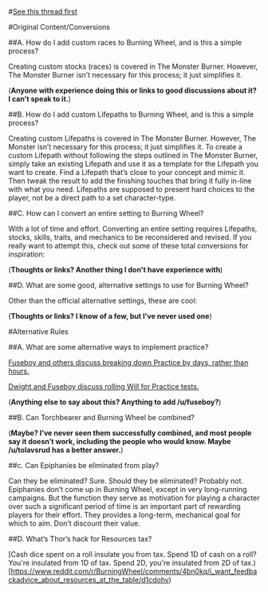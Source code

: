 #[See this thread first](https://www.reddit.com/r/BurningWheel/comments/4f0gob/rburningwheels_burning_wheel_guide_first_draft/)

#Original Content/Conversions



##A. How do I add custom races to Burning Wheel, and is this a simple process?

Creating custom stocks (races) is covered in The Monster Burner. However, The Monster Burner isn’t necessary for this process; it just simplifies it.

 (**Anyone with experience doing this or links to good discussions about it? I can’t speak to it.**)



##B. How do I add custom Lifepaths to Burning Wheel, and is this a simple process?

Creating custom Lifepaths is covered in The Monster Burner. However, The Monster isn’t necessary for this process; it just simplifies it. To create a custom Lifepath without following the steps outlined in The Monster Burner, simply take an existing Lifepath and use it as a template for the Lifepath you want to create. Find a Lifepath that’s close to your concept and mimic it. Then tweak the result to add the finishing touches that bring it fully in-line with what you need. Lifepaths are supposed to present hard choices to the player, not be a direct path to a set character-type.



##C. How can I convert an entire setting to Burning Wheel?

With a lot of time and effort. Converting an entire setting requires Lifepaths, stocks, skills, traits, and mechanics to be reconsidered and revised. If you really want to attempt this, check out some of these total conversions for inspiration:

(**Thoughts or links? Another thing I don't have experience with**)



##D. What are some good, alternative settings to use for Burning Wheel?

Other than the official alternative settings, these are cool:

(**Thoughts or links? I know of a few, but I've never used one**)



#Alternative Rules



##A. What are some alternative ways to implement practice?

[Fuseboy and others discuss breaking down Practice by days, rather than hours.](https://www.burningwheel.com/forum/showthread.php?11787-Simplified-Practice&p=119444#post119444)

[Dwight and Fuseboy discuss rolling Will for Practice tests.](https://www.burningwheel.com/forum/showthread.php?13055-Simplified-Practice-%282%29/page2)

(**Anything else to say about this? Anything to add /u/fuseboy?**)

##B. Can Torchbearer and Burning Wheel be combined?

(**Maybe? I’ve never seen them successfully combined, and most people say it doesn’t work, including the people who would know. Maybe /u/tolavsrud has a better answer.**)



##c. Can Epiphanies be eliminated from play?

Can they be eliminated? Sure. Should they be eliminated? Probably not. Epiphanies don’t come up in Burning Wheel, except in very long-running campaigns. But the function they serve as motivation for playing a character over such a significant period of time is an important part of rewarding players for their effort. They provides a long-term, mechanical goal for which to aim. Don’t discount their value.


##D. What’s Thor’s hack for Resources tax?

[Cash dice spent on a roll insulate you from tax. Spend 1D of cash on a roll? You're insulated from 1D of tax. Spend 2D, you're insulated from 2D of tax.)[https://www.reddit.com/r/BurningWheel/comments/4bn0kq/i_want_feedbackadvice_about_resources_at_the_table/d1cdohv)
